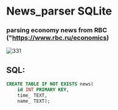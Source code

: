 # News_parser SQLite
### parsing economy news from RBC ("https://www.rbc.ru/economics)


![331](https://user-images.githubusercontent.com/54048747/224293143-24b3d2b4-8124-43a1-98b9-de3e2a62d9ac.JPG)


## SQL:
```SQL
CREATE TABLE IF NOT EXISTS news(
    id INT PRIMARY KEY,
    time_ TEXT,
    name_ TEXT);
```
